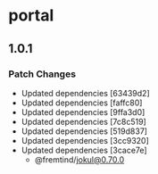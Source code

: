 # portal

## 1.0.1

### Patch Changes

- Updated dependencies [63439d2]
- Updated dependencies [faffc80]
- Updated dependencies [9ffa3d0]
- Updated dependencies [7c8c519]
- Updated dependencies [519d837]
- Updated dependencies [3cc9320]
- Updated dependencies [3cace7e]
  - @fremtind/jokul@0.70.0
